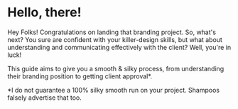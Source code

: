 # Hello, there!

Hey Folks! Congratulations on landing that branding project. So, what's next? You sure are confident with your killer-design skills, but what about understanding and communicating effectively with the client? Well, you're in luck! 

This guide aims to give you a smooth & silky process, from understanding their branding position to getting client approval*.

*I do not guarantee a 100% silky smooth run on your project. Shampoos falsely advertise that too.
